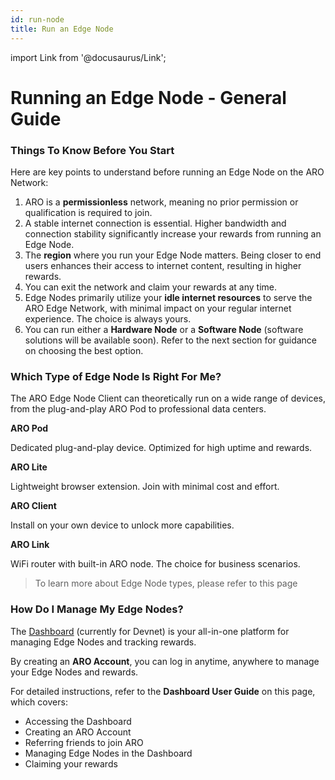 ```yaml
---
id: run-node
title: Run an Edge Node
---
```

import Link from '@docusaurus/Link';

# Running an Edge Node - General Guide

### Things To Know Before You Start
Here are key points to understand before running an Edge Node on the ARO Network:

1. ARO is a **permissionless** network, meaning no prior permission or qualification is required to join.
2. A stable internet connection is essential. Higher bandwidth and connection stability significantly increase your rewards from running an Edge Node.
3. The **region** where you run your Edge Node matters. Being closer to end users enhances their access to internet content, resulting in higher rewards.
4. You can exit the network and claim your rewards at any time.
5. Edge Nodes primarily utilize your **idle internet resources** to serve the ARO Edge Network, with minimal impact on your regular internet experience. The choice is always yours.
6. You can run either a **Hardware Node** or a **Software Node** (software solutions will be available soon). Refer to the next section for guidance on choosing the best option.

### Which Type of Edge Node Is Right For Me?

The ARO Edge Node Client can theoretically run on a wide range of devices, from the plug-and-play ARO Pod to professional data centers.

**ARO Pod**

Dedicated plug-and-play device. Optimized for high uptime and rewards. 

**ARO Lite**
 
Lightweight browser extension. Join with minimal cost and effort. 

**ARO Client**

Install on your own device to unlock more capabilities. 

**ARO Link**

WiFi router with built-in ARO node. The choice for business scenarios. 

>To learn more about Edge Node types, please refer to <Link to="/edge-node/types">this page</Link>


### How Do I Manage My Edge Nodes?

The [Dashboard](https://devnet-dashboard.ARO.network/?mode=devnet&tab=nodes) (currently for Devnet) is your all-in-one platform for managing Edge Nodes and tracking rewards.

By creating an **ARO Account**, you can log in anytime, anywhere to manage your Edge Nodes and rewards.

For detailed instructions, refer to the **Dashboard User Guide** on <Link to="/user-guides/dashboard">this page</Link>, which covers:
- Accessing the Dashboard
- Creating an ARO Account
- Referring friends to join ARO
- Managing Edge Nodes in the Dashboard
- Claiming your rewards
